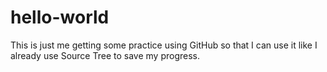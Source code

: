 # hello-world
This is just me getting some practice using GitHub so that I can use it like I already use Source Tree to save my progress.
